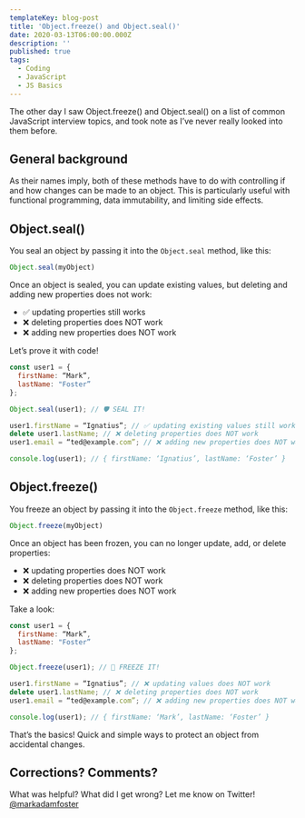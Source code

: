 ```yaml
---
templateKey: blog-post
title: 'Object.freeze() and Object.seal()'
date: 2020-03-13T06:00:00.000Z
description: ''
published: true
tags:
  - Coding
  - JavaScript
  - JS Basics
---
```


The other day I saw Object.freeze() and Object.seal() on a list of common JavaScript interview topics, and took note as I’ve never really looked into them before.

## General background

As their names imply, both of these methods have to do with controlling if and how changes can be made to an object. This is particularly useful with functional programming, data immutability, and limiting side effects.

## Object.seal()

You seal an object by passing it into the `Object.seal` method, like this:

```js
Object.seal(myObject)
```

Once an object is sealed, you can update existing values, but deleting and adding new properties does not work:

- ✅ updating properties still works
- ❌ deleting properties does NOT work
- ❌ adding new properties does NOT work

Let’s prove it with code!

```js
const user1 = {
  firstName: “Mark”,
  lastName: "Foster”
};

Object.seal(user1); // 🛡 SEAL IT!

user1.firstName = “Ignatius”; // ✅ updating existing values still works
delete user1.lastName; // ❌ deleting properties does NOT work
user1.email = “ted@example.com”; // ❌ adding new properties does NOT work

console.log(user1); // { firstName: ‘Ignatius’, lastName: ‘Foster’ }
```

## Object.freeze()

You freeze an object by passing it into the `Object.freeze` method, like this:

```js
Object.freeze(myObject)
```

Once an object has been frozen, you can no longer update, add, or delete properties:

- ❌ updating properties does NOT work
- ❌ deleting properties does NOT work
- ❌ adding new properties does NOT work

Take a look:

```js
const user1 = {
  firstName: “Mark”,
  lastName: "Foster”
};

Object.freeze(user1); // 🥶 FREEZE IT!

user1.firstName = “Ignatius”; // ❌ updating values does NOT work
delete user1.lastName; // ❌ deleting properties does NOT work
user1.email = “ted@example.com”; // ❌ adding new properties does NOT work

console.log(user1); // { firstName: ‘Mark’, lastName: ‘Foster’ }

```

That’s the basics! Quick and simple ways to protect an object from accidental changes.

## Corrections? Comments?

What was helpful? What did I get wrong? Let me know on Twitter! [@markadamfoster](https://www.twitter.com/markadamfoster)
